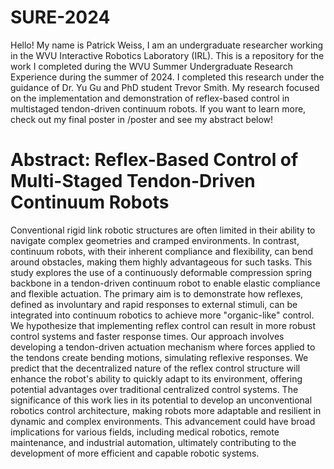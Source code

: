 # SURE-2024
Hello! My name is Patrick Weiss, I am an undergraduate researcher working in the WVU Interactive Robotics Laboratory (IRL). This is a repository for the work I completed during the WVU Summer Undergraduate Research Experience during the summer of 2024. I completed this research under the guidance of Dr. Yu Gu and PhD student Trevor Smith. My research focused on the implementation and demonstration of reflex-based control in multistaged tendon-driven continuum robots. If you want to learn more, check out my final poster in /poster and see my abstract below!

# Abstract: Reflex-Based Control of Multi-Staged Tendon-Driven Continuum Robots
Conventional rigid link robotic structures are often limited in their ability to navigate complex geometries and cramped environments. In contrast, continuum robots, with their inherent compliance and flexibility, can bend around obstacles, making them highly advantageous for such tasks. This study explores the use of a continuously deformable compression spring backbone in a tendon-driven continuum robot to enable elastic compliance and flexible actuation. The primary aim is to demonstrate how reflexes, defined as involuntary and rapid responses to external stimuli, can be integrated into continuum robotics to achieve more "organic-like" control. We hypothesize that implementing reflex control can result in more robust control systems and faster response times. Our approach involves developing a tendon-driven actuation mechanism where forces applied to the tendons create bending motions, simulating reflexive responses. We predict that the decentralized nature of the reflex control structure will enhance the robot's ability to quickly adapt to its environment, offering potential advantages over traditional centralized control systems. The significance of this work lies in its potential to develop an unconventional robotics control architecture, making robots more adaptable and resilient in dynamic and complex environments. This advancement could have broad implications for various fields, including medical robotics, remote maintenance, and industrial automation, ultimately contributing to the development of more efficient and capable robotic systems.
